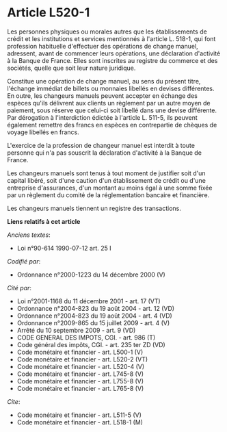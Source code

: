# Article L520-1

Les personnes physiques ou morales autres que les établissements de crédit et les institutions et services mentionnés à
l'article L. 518-1, qui font profession habituelle d'effectuer des opérations de change manuel, adressent, avant de commencer
leurs opérations, une déclaration d'activité à la Banque de France. Elles sont inscrites au registre du commerce et des
sociétés, quelle que soit leur nature juridique.

Constitue une opération de change manuel, au sens du présent titre, l'échange immédiat de billets ou monnaies libellés en
devises différentes. En outre, les changeurs manuels peuvent accepter en échange des espèces qu'ils délivrent aux clients un
règlement par un autre moyen de paiement, sous réserve que celui-ci soit libellé dans une devise différente. Par dérogation à
l'interdiction édictée à l'article L. 511-5, ils peuvent également remettre des francs en espèces en contrepartie de chèques
de voyage libellés en francs.

L'exercice de la profession de changeur manuel est interdit à toute personne qui n'a pas souscrit la déclaration d'activité à
la Banque de France.

Les changeurs manuels sont tenus à tout moment de justifier soit d'un capital libéré, soit d'une caution d'un établissement
de crédit ou d'une entreprise d'assurances, d'un montant au moins égal à une somme fixée par un règlement du comité de la
réglementation bancaire et financière.

Les changeurs manuels tiennent un registre des transactions.

**Liens relatifs à cet article**

_Anciens textes_:

  - Loi n°90-614 1990-07-12 art. 25 I

_Codifié par_:

  - Ordonnance n°2000-1223 du 14 décembre 2000 (V)

_Cité par_:

  - Loi n°2001-1168 du 11 décembre 2001 - art. 17 (VT)
  - Ordonnance n°2004-823 du 19 août 2004 - art. 12 (VD)
  - Ordonnance n°2004-823 du 19 août 2004 - art. 4 (VD)
  - Ordonnance n°2009-865 du 15 juillet 2009 - art. 4 (V)
  - Arrêté du 10 septembre 2009 - art. 9 (VD)
  - CODE GENERAL DES IMPOTS, CGI. - art. 986 (T)
  - Code général des impôts, CGI. - art. 235 ter ZD (VD)
  - Code monétaire et financier - art. L500-1 (V)
  - Code monétaire et financier - art. L520-2 (VT)
  - Code monétaire et financier - art. L520-4 (V)
  - Code monétaire et financier - art. L745-8 (V)
  - Code monétaire et financier - art. L755-8 (V)
  - Code monétaire et financier - art. L765-8 (V)

_Cite_:

  - Code monétaire et financier - art. L511-5 (V)
  - Code monétaire et financier - art. L518-1 (M)
